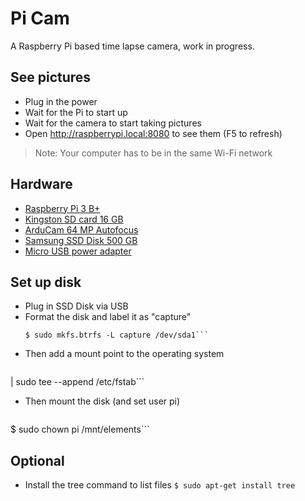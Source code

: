 # Pi Cam
A Raspberry Pi based time lapse camera, work in progress.

## See pictures
- Plug in the power
- Wait for the Pi to start up
- Wait for the camera to start taking pictures
- Open http://raspberrypi.local:8080 to see them (F5 to refresh)

> Note: Your computer has to be in the same Wi-Fi network

## Hardware
- [Raspberry Pi 3 B+](https://www.pi-shop.ch/raspberry-pi-3-model-b)
- [Kingston SD card 16 GB](https://www.pi-shop.ch/kingston-microsdhc-karte-industrial-uhs-i-16-gb)
- [ArduCam 64 MP Autofocus](https://www.pi-shop.ch/arducam-1-1-32-64mp-auto-focus-camera-module-for-raspberry-pi)
- [Samsung SSD Disk 500 GB](https://www.digitec.ch/en/s1/product/samsung-portable-t7-red-1000-gb-external-ssd-13199901)
- [Micro USB power adapter](https://www.pi-shop.ch/raspberry-pi-12-5w-micro-usb-power-supply-2255)

## Set up disk
- Plug in SSD Disk via USB
- Format the disk and label it as "capture"
    ```$ sudo apt install -y btrfs-progs
    $ sudo mkfs.btrfs -L capture /dev/sda1```

- Then add a mount point to the operating system
    ```$ echo '/dev/disk/by-label/capture /mnt/elements btrfs  defaults,auto,user  0 0' \
 | sudo tee --append /etc/fstab```

- Then mount the disk (and set user pi)

    ```$ mount /mnt/elements
$ sudo chown pi /mnt/elements```

## Optional
- Install the tree command to list files
    ```$ sudo apt-get install tree```
